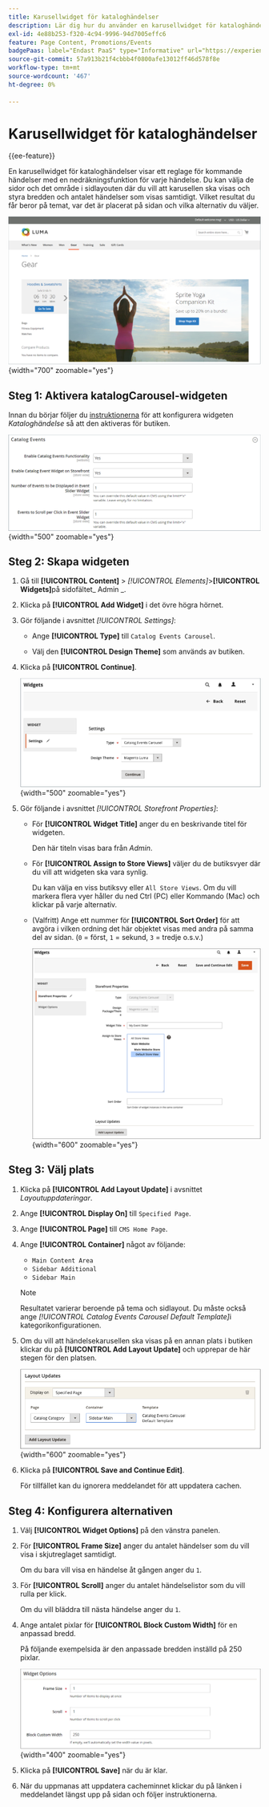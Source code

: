 ```yaml
---
title: Karusellwidget för kataloghändelser
description: Lär dig hur du använder en karusellwidget för kataloghändelser för att visa ett reglage för kommande händelser på en sida.
exl-id: 4e88b253-f320-4c94-9996-94d7005effc6
feature: Page Content, Promotions/Events
badgePaas: label="Endast PaaS" type="Informative" url="https://experienceleague.adobe.com/en/docs/commerce/user-guides/product-solutions" tooltip="Gäller endast Adobe Commerce i molnprojekt (Adobe-hanterad PaaS-infrastruktur) och lokala projekt."
source-git-commit: 57a913b21f4cbbb4f0800afe13012ff46d578f8e
workflow-type: tm+mt
source-wordcount: '467'
ht-degree: 0%

---
```


# Karusellwidget för kataloghändelser

{{ee-feature}}

En karusellwidget för kataloghändelser visar ett reglage för kommande händelser med en nedräkningsfunktion för varje händelse. Du kan välja de sidor och det område i sidlayouten där du vill att karusellen ska visas och styra bredden och antalet händelser som visas samtidigt. Vilket resultat du får beror på temat, var det är placerat på sidan och vilka alternativ du väljer.

![Händelsekarusell i det vänstra sidofältet](./assets/storefront-event-carousel-sidebar-gear.png){width="700" zoomable="yes"}

## Steg 1: Aktivera katalogCarousel-widgeten

Innan du börjar följer du [instruktionerna](../merchandising-promotions/event-configure.md) för att konfigurera widgeten _Kataloghändelse_ så att den aktiveras för butiken.

![Kataloghändelsekonfiguration](./assets/config-catalog-catalog-events-1.png){width="500" zoomable="yes"}

## Steg 2: Skapa widgeten

1. Gå till **[!UICONTROL Content]** > _[!UICONTROL Elements]_>**[!UICONTROL Widgets]**&#x200B;på sidofältet_ Admin _.

1. Klicka på **[!UICONTROL Add Widget]** i det övre högra hörnet.

1. Gör följande i avsnittet _[!UICONTROL Settings]_:

   - Ange **[!UICONTROL Type]** till `Catalog Events Carousel`.

   - Välj den **[!UICONTROL Design Theme]** som används av butiken.

1. Klicka på **[!UICONTROL Continue]**.

   ![Widget-inställningar för en händelsemarussel](./assets/widget-event-carousel-settings.png){width="500" zoomable="yes"}

1. Gör följande i avsnittet _[!UICONTROL Storefront Properties]_:

   - För **[!UICONTROL Widget Title]** anger du en beskrivande titel för widgeten.

     Den här titeln visas bara från _Admin_.

   - För **[!UICONTROL Assign to Store Views]** väljer du de butiksvyer där du vill att widgeten ska vara synlig.

     Du kan välja en viss butiksvy eller `All Store Views`. Om du vill markera flera vyer håller du ned Ctrl (PC) eller Kommando (Mac) och klickar på varje alternativ.

   - (Valfritt) Ange ett nummer för **[!UICONTROL Sort Order]** för att avgöra i vilken ordning det här objektet visas med andra på samma del av sidan. (`0` = först, `1` = sekund, `3` = tredje o.s.v.)

     ![Egenskaper för widget storeFront](./assets/widget-event-carousel-storefront-properties.png){width="600" zoomable="yes"}

## Steg 3: Välj plats

1. Klicka på **[!UICONTROL Add Layout Update]** i avsnittet _Layoutuppdateringar_.

1. Ange **[!UICONTROL Display On]** till `Specified Page`.

1. Ange **[!UICONTROL Page]** till `CMS Home Page`.

1. Ange **[!UICONTROL Container]** något av följande:

   - `Main Content Area`
   - `Sidebar Additional`
   - `Sidebar Main`

   >[!NOTE]
   >
   >Resultatet varierar beroende på tema och sidlayout. Du måste också ange _[!UICONTROL Catalog Events Carousel Default Template]_&#x200B;i kategorikonfigurationen.

1. Om du vill att händelsekarusellen ska visas på en annan plats i butiken klickar du på **[!UICONTROL Add Layout Update]** och upprepar de här stegen för den platsen.

   ![Layoutuppdateringar](./assets/widget-event-carousel-layout-updates-catalog-category-sidebar.png){width="600" zoomable="yes"}

1. Klicka på **[!UICONTROL Save and Continue Edit]**.

   För tillfället kan du ignorera meddelandet för att uppdatera cachen.

## Steg 4: Konfigurera alternativen

1. Välj **[!UICONTROL Widget Options]** på den vänstra panelen.

1. För **[!UICONTROL Frame Size]** anger du antalet händelser som du vill visa i skjutreglaget samtidigt.

   Om du bara vill visa en händelse åt gången anger du `1`.

1. För **[!UICONTROL Scroll]** anger du antalet händelselistor som du vill rulla per klick.

   Om du vill bläddra till nästa händelse anger du `1`.

1. Ange antalet pixlar för **[!UICONTROL Block Custom Width]** för en anpassad bredd.

   På följande exempelsida är den anpassade bredden inställd på 250 pixlar.

   ![Alternativ för widgeten Anpassad bredd](./assets/widget-options-custom-width.png){width="400" zoomable="yes"}

1. Klicka på **[!UICONTROL Save]** när du är klar.

1. När du uppmanas att uppdatera cacheminnet klickar du på länken i meddelandet längst upp på sidan och följer instruktionerna.
